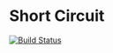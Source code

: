 Short Circuit
=============

[![Build Status](https://travis-ci.org/jpruetting/short-circuit.png?branch=master)](https://travis-ci.org/jpruetting/short-circuit)
